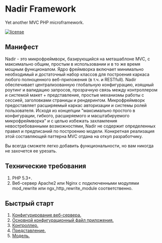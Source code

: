 # Nadir Framework

Yet another MVC PHP microframework.

[![license](https://img.shields.io/github/license/mashape/apistatus.svg?maxAge=2592000)]()

## Манифест

Nadir - это микрофреймворк, базирующийся на меташаблоне MVC, с максимально общим, 
простым в использовании и в то же время мощным функционалом. Ядро фреймворка 
включает минимально необходимый и достаточный набор классов  для построения каркаса 
любого полноценного веб-приложения (в т.ч. и RESTfull). Nadir обеспечивает 
централизованную глобальную конфигурацию, изящный роутинг и валидацию запросов, 
прозрачную связь между контроллером и системой макет + представление, простые механизмы работы с 
сессией, заголовками страницы и рендерингом. Микрофреймворк предоставляет расширяемый 
каркас авторизации и системы ролей пользователя. Исходя из концепции "максимально 
простого в конфигурации, гибкого, расширяемого и масштабируемого микрофреймворка" 
и с целью избежать захламления невостребованными возможностями, Nadir не содержит 
определенных правил и предписаний по построению модели. Конкретная реализация этой 
составляющей паттерна MVC отдана на откуп разработчику.
 
Вы всегда сможете легко добавить функциональности, но вам никогда не захочется 
ее урезать.


## Технические требования

1. PHP 5.3+.
2. Веб-сервер Apache2 или Nginx с подключенными модулями mod_rewrite или 
ngx_http_rewrite_module соответственно.

## Быстрый старт

1. [Конфигурирование веб-сервера.]
2. [Основной конфигурационный файл приложения.]
4. [Контроллер.]
5. [Представление.]
6. [Модель.]

[Конфигурирование веб-сервера.]:https://github.com/selikhovleonid/nadir/blob/master/docs/webserver.markdown
[Основной конфигурационный файл приложения.]:https://github.com/selikhovleonid/nadir/blob/master/docs/mainconfig.markdown
[Контроллер.]:https://github.com/selikhovleonid/nadir/blob/master/docs/controller.markdown
[Представление.]:https://github.com/selikhovleonid/nadir/blob/master/docs/view.markdown
[Модель.]:https://github.com/selikhovleonid/nadir/blob/master/docs/model.markdown